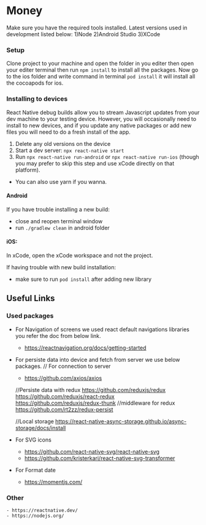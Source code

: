 # Money

Make sure you have the required tools installed. Latest versions used in development listed below:
1)Node
2)Android Studio
3)XCode

### Setup
Clone project to your machine and open the folder in you editer then open your editer terminal then run `npm install` to install all the packages.
Now go to the ios folder and write command in terminal `pod install` it will install all the cocoapods for ios.

### Installing to devices
React Native debug builds allow you to stream Javascript updates from your dev machine to your testing device. However, you will occasionally need to install to new devices, and if you update any native packages or add new files you will need to do a fresh install of the app.

1. Delete any old versions on the device
2. Start a dev server: `npx react-native start`
3. Run `npx react-native run-android` or `npx react-native run-ios` (though you may prefer to skip this step and use xCode directly on that platform).
- You can also use yarn if you wanna.

#### Android
If you have trouble installing a new build: 
- close and reopen terminal window
- run `./gradlew clean` in android folder

#### iOS:
In xCode, open the xCode workspace and not the project.

If having trouble with new build installation:
- make sure to run `pod install` after adding new library

## Useful Links
### Used packages
- For Navigation of screens we used react default navigations libraries you refer the doc from below link.
    - https://reactnavigation.org/docs/getting-started
    
- For persiste data into device and fetch from server we use below packages.
    // For connection to server
    - https://github.com/axios/axios
    
    //Persiste data with redux
    https://github.com/reduxjs/redux
    https://github.com/reduxjs/react-redux
    https://github.com/reduxjs/redux-thunk //middleware for redux
    https://github.com/rt2zz/redux-persist
    
    //Local storage
    https://react-native-async-storage.github.io/async-storage/docs/install
    
- For SVG icons
    - https://github.com/react-native-svg/react-native-svg
    - https://github.com/kristerkari/react-native-svg-transformer
    
- For Format date
    - https://momentjs.com/
    
### Other
    - https://reactnative.dev/
    - https://nodejs.org/
    
    
